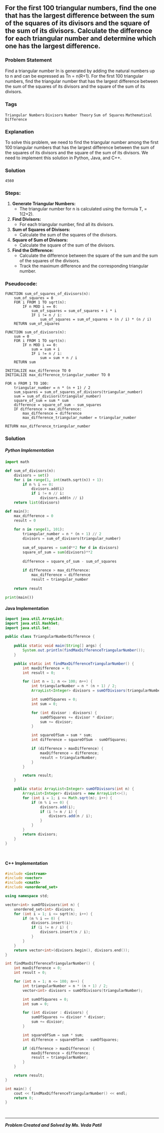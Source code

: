 ## For the first 100 triangular numbers, find the one that has the largest difference between the sum of the squares of its divisors and the square of the sum of its divisors. Calculate the difference for each triangular number and determine which one has the largest difference.

### Problem Statement

Find a triangular number In is generated by adding the natural numbers up to n and can be expressed
as Tn = n(R+1).
For the first 100 triangular numbers, find the triangular number that has the largest difference
between the sum of the squares of its divisors and the square of the sum of its divisors.


### Tags

```Triangular Numbers``` ```Divisors``` ```Number Theory``` ```Sum of Squares``` ```Mathematical Difference```


### Explanation
To solve this problem, we need to find the triangular number among the first 100 triangular numbers
that has the largest difference between the sum of the squares of its divisors and the square of the
sum of its divisors. We need to implement this solution in Python, Java, and C++.



### Solution

```
4560
```

### Steps:

1. **Generate Triangular Numbers:**
    - The triangular number for n is calculated using the formula T, = 1(2+2).
2. **Find Divisors:**
    - For each triangular number, find all its divisors.
3. **Sum of Squares of Divisors:**
    - Calculate the sum of the squares of the divisors.
4. **Square of Sum of Divisors:**
    - Calculate the square of the sum of the divisors.
5. **Find the Difference:**
    - Calculate the difference between the square of the sum and the sum of the squares of the
   divisors.
    - Track the maximum difference and the corresponding triangular number.
### Pseudocode:

```text
FUNCTION sum_of_squares_of_divisors(n):
    sum_of_squares = 0
    FOR i FROM 1 TO sqrt(n):
        IF n MOD i == 0:
            sum_of_squares = sum_of_squares + i * i
            IF i != n / i:
                sum_of_squares = sum_of_squares + (n / i) * (n / i)
    RETURN sum_of_squares

FUNCTION sum_of_divisors(n):
    sum = 0
    FOR i FROM 1 TO sqrt(n):
        IF n MOD i == 0:
            sum = sum + i
            IF i != n / i:
                sum = sum + n / i
    RETURN sum

INITIALIZE max_difference TO 0
INITIALIZE max_difference_triangular_number TO 0

FOR n FROM 1 TO 100:
    triangular_number = n * (n + 1) / 2
    sum_squares = sum_of_squares_of_divisors(triangular_number)
    sum = sum_of_divisors(triangular_number)
    square_of_sum = sum * sum
    difference = square_of_sum - sum_squares
    IF difference > max_difference:
        max_difference = difference
        max_difference_triangular_number = triangular_number

RETURN max_difference_triangular_number

```

### Solution

##### Python Implementation
``` python
import math

def sum_of_divisors(n):
    divisors = set()
    for i in range(1, int(math.sqrt(n)) + 1):
        if n % i == 0:
            divisors.add(i)
            if i != n // i:
                divisors.add(n // i)
    return list(divisors)

def main():
    max_difference = 0
    result = 0
    
    for n in range(1, 101):
        triangular_number = n * (n + 1) // 2
        divisors = sum_of_divisors(triangular_number)
        
        sum_of_squares = sum(d**2 for d in divisors)
        square_of_sum = sum(divisors)**2
        
        difference = square_of_sum - sum_of_squares
        
        if difference > max_difference:
            max_difference = difference
            result = triangular_number
    
    return result

print(main())

```
#### Java Implementation
``` java
import java.util.ArrayList;
import java.util.HashSet;
import java.util.Set;

public class TriangularNumberDifference {
    
    public static void main(String[] args) {
        System.out.println(findMaxDifferenceTriangularNumber());
    }

    public static int findMaxDifferenceTriangularNumber() {
        int maxDifference = 0;
        int result = 0;

        for (int n = 1; n <= 100; n++) {
            int triangularNumber = n * (n + 1) / 2;
            ArrayList<Integer> divisors = sumOfDivisors(triangularNumber);

            int sumOfSquares = 0;
            int sum = 0;

            for (int divisor : divisors) {
                sumOfSquares += divisor * divisor;
                sum += divisor;
            }

            int squareOfSum = sum * sum;
            int difference = squareOfSum - sumOfSquares;

            if (difference > maxDifference) {
                maxDifference = difference;
                result = triangularNumber;
            }
        }

        return result;
    }

    public static ArrayList<Integer> sumOfDivisors(int n) {
        ArrayList<Integer> divisors = new ArrayList<>();
        for (int i = 1; i <= Math.sqrt(n); i++) {
            if (n % i == 0) {
                divisors.add(i);
                if (i != n / i) {
                    divisors.add(n / i);
                }
            }
        }
        return divisors;
    }
}

    
```
#### C++ Implementation
``` cpp
#include <iostream>
#include <vector>
#include <cmath>
#include <unordered_set>

using namespace std;

vector<int> sumOfDivisors(int n) {
    unordered_set<int> divisors;
    for (int i = 1; i <= sqrt(n); i++) {
        if (n % i == 0) {
            divisors.insert(i);
            if (i != n / i) {
                divisors.insert(n / i);
            }
        }
    }
    return vector<int>(divisors.begin(), divisors.end());
}

int findMaxDifferenceTriangularNumber() {
    int maxDifference = 0;
    int result = 0;

    for (int n = 1; n <= 100; n++) {
        int triangularNumber = n * (n + 1) / 2;
        vector<int> divisors = sumOfDivisors(triangularNumber);

        int sumOfSquares = 0;
        int sum = 0;

        for (int divisor : divisors) {
            sumOfSquares += divisor * divisor;
            sum += divisor;
        }

        int squareOfSum = sum * sum;
        int difference = squareOfSum - sumOfSquares;

        if (difference > maxDifference) {
            maxDifference = difference;
            result = triangularNumber;
        }
    }

    return result;
}

int main() {
    cout << findMaxDifferenceTriangularNumber() << endl;
    return 0;
}

   
```
***
***Problem Created and Solved by Ms. Veda Patil***
